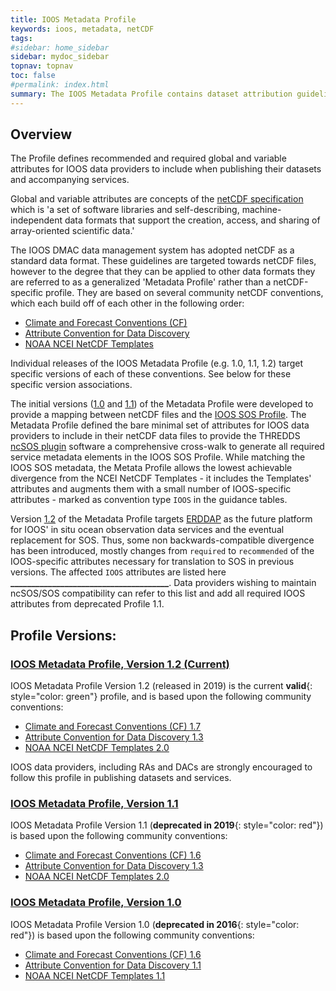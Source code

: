 ```yaml
---
title: IOOS Metadata Profile
keywords: ioos, metadata, netCDF
tags:
#sidebar: home_sidebar
sidebar: mydoc_sidebar
topnav: topnav
toc: false
#permalink: index.html
summary: The IOOS Metadata Profile contains dataset attribution guidelines and examples to help the US IOOS community publish datasets in netCDF and other related data formats in an interoperable manner.  The goal of the metadata profile is to allow users of IOOS' data services, such as ERDDAP, THREDDS, OPeNDAP, and SOS, seamless access and use across individual IOOS data providers.
---
```


## **Overview**

The Profile defines recommended and required global and variable attributes for IOOS data providers to include when publishing their datasets and accompanying services.

Global and variable attributes are concepts of the [netCDF specification](https://www.unidata.ucar.edu/software/netcdf/docs/) which is 'a set of software libraries and self-describing, machine-independent data formats that support the creation, access, and sharing of array-oriented scientific data.'  

The IOOS DMAC data management system has adopted netCDF as a standard data format.  These guidelines are targeted towards netCDF files, however to the degree that they can be applied to other data formats they are referred to as a generalized 'Metadata Profile' rather than a netCDF-specific profile.  They are based on several community netCDF conventions, which each build off of each other in the following order:

- [Climate and Forecast Conventions (CF)](http://cfconventions.org/)
- [Attribute Convention for Data Discovery](http://wiki.esipfed.org/index.php?title=Attribute_Convention_for_Data_Discovery)
- [NOAA NCEI NetCDF Templates](https://www.nodc.noaa.gov/data/formats/netcdf)

Individual releases of the IOOS Metadata Profile (e.g. 1.0, 1.1, 1.2) target specific versions of each of these conventions.  See below for these specific version associations.

The initial versions ([1.0](./ioos-metadata-profile-v1-0.html) and [1.1](./ioos-metadata-profile-v1-1.html)) of the Metadata Profile were developed to provide a mapping between netCDF files and the [IOOS SOS Profile](https://ioos.github.io/sos-guidelines/).  The Metadata Profile defined the bare minimal set of attributes for IOOS data providers to include in their netCDF data files to provide the THREDDS [ncSOS plugin](https://github.com/asascience-open/ncSOS) software a comprehensive cross-walk to generate all required service metadata elements in the IOOS SOS Profile.  While matching the IOOS SOS metadata, the Metata Profile allows the lowest achievable divergence from the NCEI NetCDF Templates - it includes the Templates' attributes and augments them with a small number of IOOS-specific attributes - marked as convention type `IOOS` in the guidance tables.

Version [1.2](./ioos-metadata-description-v1-2.html) of the Metadata Profile targets [ERDDAP](https://coastwatch.pfeg.noaa.gov/erddap/index.html) as the future platform for IOOS' in situ ocean observation data services and the eventual replacement for SOS.  Thus, some non backwards-compatible divergence has been introduced, mostly changes from `required` to `recommended` of the IOOS-specific attributes necessary for translation to SOS in previous versions.  The affected `IOOS` attributes are listed here **______________________________________**.  Data providers wishing to maintain ncSOS/SOS compatibility can refer to this list and add all required IOOS attributes from deprecated Profile 1.1.


## Profile Versions:

### [**IOOS Metadata Profile, Version 1.2** (Current)](./ioos-metadata-profile-v1-2.html)

IOOS Metadata Profile Version 1.2 (released in 2019) is the current **valid**{: style="color: green"} profile, and is based upon the following community conventions:

- [Climate and Forecast Conventions (CF) 1.7](http://cfconventions.org/Data/cf-conventions/cf-conventions-1.7/cf-conventions.html)
- [Attribute Convention for Data Discovery 1.3](http://wiki.esipfed.org/index.php/Attribute_Convention_for_Data_Discovery_1-3)
- [NOAA NCEI NetCDF Templates 2.0](https://www.nodc.noaa.gov/data/formats/netcdf/v2.0/)

IOOS data providers, including RAs and DACs are strongly encouraged to follow this profile in publishing datasets and services.

### [**IOOS Metadata Profile, Version 1.1**](./ioos-metadata-profile-v1-1.html)

IOOS Metadata Profile Version 1.1 (**deprecated in 2019**{: style="color: red"}) is based upon the following community conventions:

- [Climate and Forecast Conventions (CF) 1.6](http://cfconventions.org/cf-conventions/v1.6.0/cf-conventions.html)
- [Attribute Convention for Data Discovery 1.3](http://wiki.esipfed.org/index.php/Attribute_Convention_for_Data_Discovery_1-3)
- [NOAA NCEI NetCDF Templates 2.0](https://www.nodc.noaa.gov/data/formats/netcdf/v2.0/)

### [**IOOS Metadata Profile, Version 1.0**](./ioos-metadata-profile-v1-0.html)

IOOS Metadata Profile Version 1.0 (**deprecated in 2016**{: style="color: red"}) is based upon the following community conventions:

- [Climate and Forecast Conventions (CF) 1.6](http://cfconventions.org/cf-conventions/v1.6.0/cf-conventions.html)
- [Attribute Convention for Data Discovery 1.1](http://wiki.esipfed.org/index.php/Attribute_Convention_for_Data_Discovery_1-1)
- [NOAA NCEI NetCDF Templates 1.1](https://www.nodc.noaa.gov/data/formats/netcdf/v1.1/)
